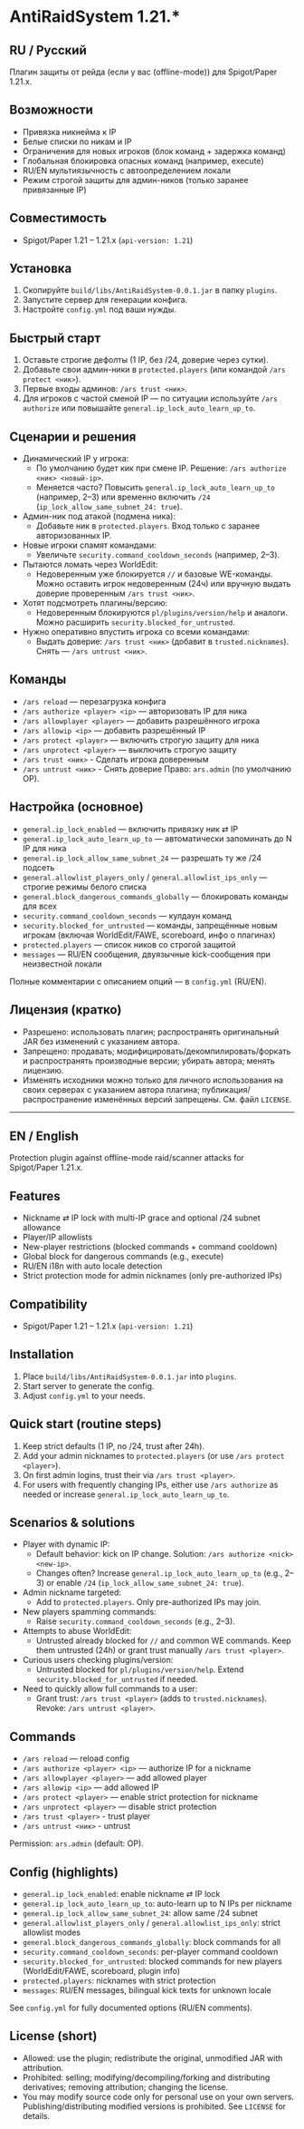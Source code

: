 # AntiRaidSystem 1.21.*

RU / Русский
------------
Плагин защиты от рейда (если у вас (offline-mode)) для Spigot/Paper 1.21.x.

## Возможности
- Привязка никнейма к IP
- Белые списки по никам и IP
- Ограничения для новых игроков (блок команд + задержка команд)
- Глобальная блокировка опасных команд (например, execute)
- RU/EN мультиязычность с автоопределением локали
- Режим строгой защиты для админ-ников (только заранее привязанные IP)

## Совместимость
- Spigot/Paper 1.21 – 1.21.x (`api-version: 1.21`)

## Установка
1. Скопируйте `build/libs/AntiRaidSystem-0.0.1.jar` в папку `plugins`.
2. Запустите сервер для генерации конфига.
3. Настройте `config.yml` под ваши нужды.

## Быстрый старт
1. Оставьте строгие дефолты (1 IP, без /24, доверие через сутки).
2. Добавьте свои админ-ники в `protected.players` (или командой `/ars protect <ник>`).
3. Первые входы админов: `/ars trust <ник>`.
4. Для игроков с частой сменой IP — по ситуации используйте `/ars authorize` или повышайте `general.ip_lock_auto_learn_up_to`.

## Сценарии и решения
- Динамический IP у игрока:
  - По умолчанию будет кик при смене IP. Решение: `/ars authorize <ник> <новый-ip>`.
  - Меняется часто? Повысить `general.ip_lock_auto_learn_up_to` (например, 2–3) или временно включить `/24` (`ip_lock_allow_same_subnet_24: true`).
- Админ-ник под атакой (подмена ника):
  - Добавьте ник в `protected.players`. Вход только с заранее авторизованных IP.
- Новые игроки спамят командами:
  - Увеличьте `security.command_cooldown_seconds` (например, 2–3).
- Пытаются ломать через WorldEdit:
  - Недоверенным уже блокируется `//` и базовые WE-команды. Можно оставить игрок недоверенным (24ч) или вручную выдать доверие проверенным `/ars trust <ник>`.
- Хотят подсмотреть плагины/версию:
  - Недоверенным блокируются `pl/plugins/version/help` и аналоги. Можно расширить `security.blocked_for_untrusted`.
- Нужно оперативно впустить игрока со всеми командами:
  - Выдать доверие: `/ars trust <ник>` (добавит в `trusted.nicknames`). Снять — `/ars untrust <ник>`.

## Команды
- `/ars reload` — перезагрузка конфига
- `/ars authorize <player> <ip>` — авторизовать IP для ника
- `/ars allowplayer <player>` — добавить разрешённого игрока
- `/ars allowip <ip>` — добавить разрешённый IP
- `/ars protect <player>` — включить строгую защиту для ника
- `/ars unprotect <player>` — выключить строгую защиту
- `/ars trust <ник>` - Сделать игрока доверенным
- `/ars untrust <ник>` - Снять доверие
Право: `ars.admin` (по умолчанию OP).

## Настройка (основное)
- `general.ip_lock_enabled` — включить привязку ник ⇄ IP
- `general.ip_lock_auto_learn_up_to` — автоматически запоминать до N IP для ника
- `general.ip_lock_allow_same_subnet_24` — разрешать ту же /24 подсеть
- `general.allowlist_players_only` / `general.allowlist_ips_only` — строгие режимы белого списка
- `general.block_dangerous_commands_globally` — блокировать команды для всех
- `security.command_cooldown_seconds` — кулдаун команд
- `security.blocked_for_untrusted` — команды, запрещённые новым игрокам (включая WorldEdit/FAWE, scoreboard, инфо о плагинах)
- `protected.players` — список ников со строгой защитой
- `messages` — RU/EN сообщения, двуязычные kick-сообщения при неизвестной локали

Полные комментарии с описанием опций — в `config.yml` (RU/EN).

## Лицензия (кратко)
- Разрешено: использовать плагин; распространять оригинальный JAR без изменений с указанием автора.
- Запрещено: продавать; модифицировать/декомпилировать/форкать и распространять производные версии; убирать автора; менять лицензию.
- Изменять исходники можно только для личного использования на своих серверах с указанием автора плагина; публикация/распространение изменённых версий запрещены.
См. файл `LICENSE`.

---

EN / English
------------
Protection plugin against offline-mode raid/scanner attacks for Spigot/Paper 1.21.x.

## Features
- Nickname ⇄ IP lock with multi-IP grace and optional /24 subnet allowance
- Player/IP allowlists
- New-player restrictions (blocked commands + command cooldown)
- Global block for dangerous commands (e.g., execute)
- RU/EN i18n with auto locale detection
- Strict protection mode for admin nicknames (only pre-authorized IPs)

## Compatibility
- Spigot/Paper 1.21 – 1.21.x (`api-version: 1.21`)

## Installation
1. Place `build/libs/AntiRaidSystem-0.0.1.jar` into `plugins`.
2. Start server to generate the config.
3. Adjust `config.yml` to your needs.

## Quick start (routine steps)
1. Keep strict defaults (1 IP, no /24, trust after 24h).
2. Add your admin nicknames to `protected.players` (or use `/ars protect <player>`).
3. On first admin logins, trust their via `/ars trust <player>`.
4. For users with frequently changing IPs, either use `/ars authorize` as needed or increase `general.ip_lock_auto_learn_up_to`.

## Scenarios & solutions
- Player with dynamic IP:
  - Default behavior: kick on IP change. Solution: `/ars authorize <nick> <new-ip>`.
  - Changes often? Increase `general.ip_lock_auto_learn_up_to` (e.g., 2–3) or enable `/24` (`ip_lock_allow_same_subnet_24: true`).
- Admin nickname targeted:
  - Add to `protected.players`. Only pre-authorized IPs may join.
- New players spamming commands:
  - Raise `security.command_cooldown_seconds` (e.g., 2–3).
- Attempts to abuse WorldEdit:
  - Untrusted already blocked for `//` and common WE commands. Keep them untrusted (24h) or grant trust manually `/ars trust <player>`.
- Curious users checking plugins/version:
  - Untrusted blocked for `pl/plugins/version/help`. Extend `security.blocked_for_untrusted` if needed.
- Need to quickly allow full commands to a user:
  - Grant trust: `/ars trust <player>` (adds to `trusted.nicknames`). Revoke: `/ars untrust <player>`.
## Commands
- `/ars reload` — reload config
- `/ars authorize <player> <ip>` — authorize IP for a nickname
- `/ars allowplayer <player>` — add allowed player
- `/ars allowip <ip>` — add allowed IP
- `/ars protect <player>` — enable strict protection for nickname
- `/ars unprotect <player>` — disable strict protection
- `/ars trust <player>` - trust player
- `/ars untrust <ник>` - untrust

Permission: `ars.admin` (default: OP).

## Config (highlights)
- `general.ip_lock_enabled`: enable nickname ⇄ IP lock
- `general.ip_lock_auto_learn_up_to`: auto-learn up to N IPs per nickname
- `general.ip_lock_allow_same_subnet_24`: allow same /24 subnet
- `general.allowlist_players_only` / `general.allowlist_ips_only`: strict allowlist modes
- `general.block_dangerous_commands_globally`: block commands for all
- `security.command_cooldown_seconds`: per-player command cooldown
- `security.blocked_for_untrusted`: blocked commands for new players (WorldEdit/FAWE, scoreboard, plugin info)
- `protected.players`: nicknames with strict protection
- `messages`: RU/EN messages, bilingual kick texts for unknown locale

See `config.yml` for fully documented options (RU/EN comments).

## License (short)
- Allowed: use the plugin; redistribute the original, unmodified JAR with attribution.
- Prohibited: selling; modifying/decompiling/forking and distributing derivatives; removing attribution; changing the license.
- You may modify source code only for personal use on your own servers. Publishing/distributing modified versions is prohibited.
See `LICENSE` for details.
